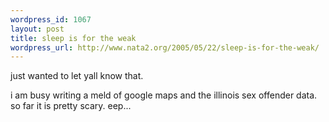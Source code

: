 ```yaml
--- 
wordpress_id: 1067
layout: post
title: sleep is for the weak
wordpress_url: http://www.nata2.org/2005/05/22/sleep-is-for-the-weak/
---
```

just wanted to let yall know that. 

i am busy writing a meld of google maps and the illinois sex offender data. so far it is pretty scary. 
eep...


